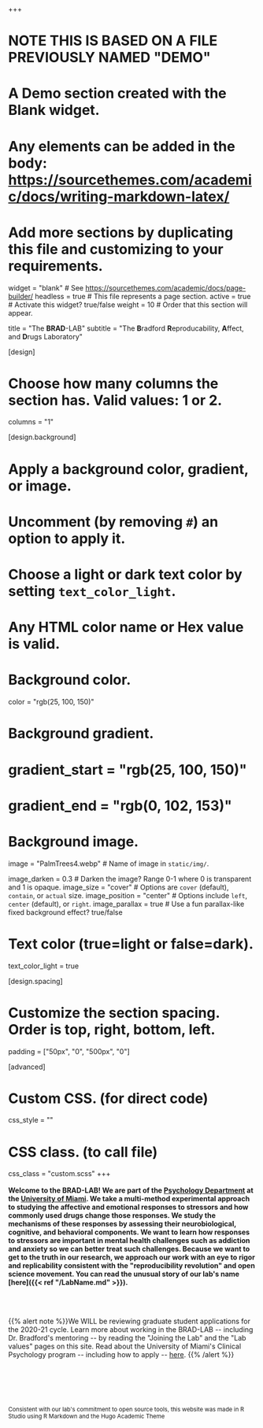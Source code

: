 +++
# NOTE THIS IS BASED ON A FILE PREVIOUSLY NAMED "DEMO"
# A Demo section created with the Blank widget.
# Any elements can be added in the body: https://sourcethemes.com/academic/docs/writing-markdown-latex/
# Add more sections by duplicating this file and customizing to your requirements.

widget = "blank"  # See https://sourcethemes.com/academic/docs/page-builder/
headless = true  # This file represents a page section.
active = true  # Activate this widget? true/false
weight = 10  # Order that this section will appear.


title = "The **BRAD**-LAB"
subtitle = "The **B**radford **R**eproducability, **A**ffect, and **D**rugs Laboratory"

[design]
  # Choose how many columns the section has. Valid values: 1 or 2.
  columns = "1"

[design.background]
  # Apply a background color, gradient, or image.
  #   Uncomment (by removing `#`) an option to apply it.
  #   Choose a light or dark text color by setting `text_color_light`.
  #   Any HTML color name or Hex value is valid.

  # Background color.
   color = "rgb(25, 100, 150)"
  
  # Background gradient.
  # gradient_start = "rgb(25, 100, 150)"
  # gradient_end = "rgb(0, 102, 153)"
   
  # Background image.
  image = "PalmTrees4.webp"  # Name of image in `static/img/`.
  
image_darken = 0.3  # Darken the image? Range 0-1 where 0 is transparent and 1 is opaque.
  image_size = "cover"  #  Options are `cover` (default), `contain`, or `actual` size.
  image_position = "center"  # Options include `left`, `center` (default), or `right`.
  image_parallax = true  # Use a fun parallax-like fixed background effect? true/false

  # Text color (true=light or false=dark).
  text_color_light = true

[design.spacing]
  # Customize the section spacing. Order is top, right, bottom, left.
  padding = ["50px", "0", "500px", "0"]

[advanced]
 # Custom CSS. (for direct code)
 css_style = ""
 
 # CSS class. (to call file)
 css_class = "custom.scss"
+++
\
\
**Welcome to the BRAD-LAB! We are part of the [Psychology   Department](https://www.psy.miami.edu/) at the [University of   Miami](https://www.miami.edu). We take a multi-method experimental approach to studying the affective and emotional responses to stressors and how commonly used drugs change those responses. We study the mechanisms of these responses by assessing their neurobiological, cognitive, and behavioral components. We want to learn how responses to stressors are important in mental health challenges such as addiction and anxiety so we can better treat such challenges. Because we want to get to the truth in our research, we approach our work with an eye to rigor and replicability consistent with the "reproducibility revolution" and open science movement. You can read the unusual story of our lab's name [here]({{< ref "/LabName.md" >}}).**      

<br/>
<br/>

{{% alert note %}}We WILL be reviewing graduate student applications for the 2020-21 cycle. Learn more about working in the BRAD-LAB -- including Dr. Bradford's mentoring -- by reading the "Joining the Lab" and the "Lab values" pages on this site. Read about the University of Miami's Clinical Psychology program -- including how to apply -- [here](https://www.psy.miami.edu/graduate/clinical-program/).
{{% /alert %}}  

<br/>
<br/>  
<br/>
<br/> 


<sub>Consistent with our lab's commitment to open source tools, this website was made in R Studio using R Markdown and the Hugo Academic Theme</sub>

